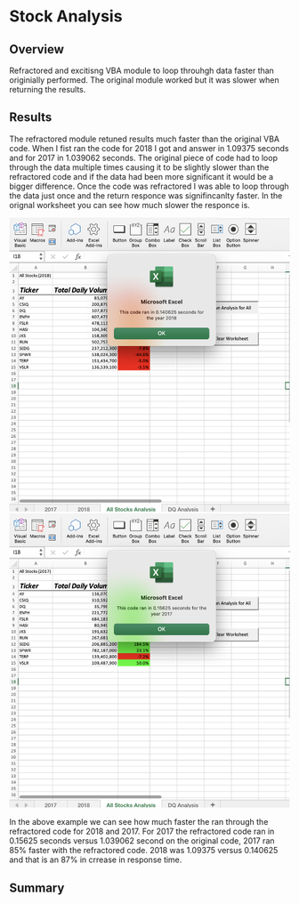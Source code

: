 # Stock Analysis

## Overview

Refractored and excitisng VBA module to loop throuhgh data faster than originially performed. The original module worked but it was slower when returning the results. 

## Results 

The refractored module retuned results much faster than the original VBA code. When I fist ran the code for 2018 I got and answer in 1.09375 seconds and for 2017 in 1.039062 seconds. The original piece of code had to loop through the data multiple times causing it to be slightly slower than the refractored code and if the data had been more significant it would be a bigger difference. Once the code was refractored I was able to loop through the data just once and the return responce was signifincanlty faster. 
In the orignal worksheet you can see how much slower the responce is.


![](VBA_Challenge_2018.png) 
![](VBA_Challenge_2017.png)

In the above example we can see how much faster the ran through the refractored code for 2018 and 2017. For 2017 the refractored code ran in 0.15625 seconds versus 1.039062 second on the original code, 2017 ran 85% faster with the refractored code. 2018 was 1.09375 versus 0.140625 and that is an 87% in crrease in response time. 

## Summary


